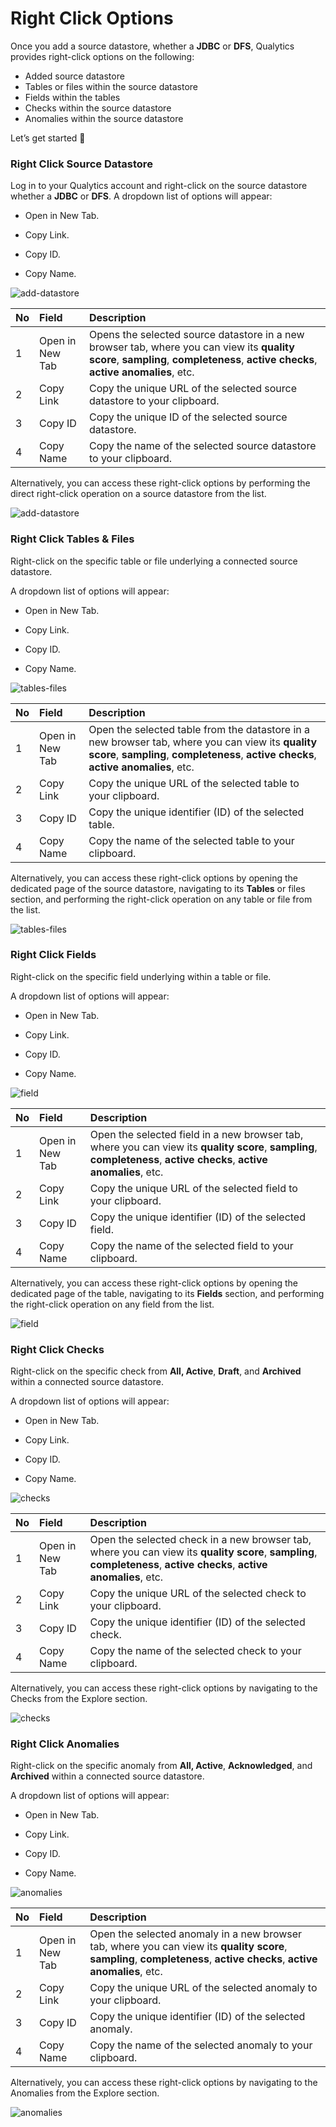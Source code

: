 # Right Click Options

Once you add a source datastore, whether a **JDBC** or **DFS**, Qualytics provides right-click options on the following:  

- Added source datastore
- Tables or files within the source datastore  
- Fields within the tables
- Checks within the source datastore  
- Anomalies within the source datastore  

Let’s get started 🚀

### Right Click Source Datastore

Log in to your Qualytics account and right-click on the source datastore whether a **JDBC** or **DFS**. A dropdown list of options will appear:

- Open in New Tab.

- Copy Link.

- Copy ID.

- Copy Name.

![add-datastore](../assets/right-click/source-light-1.png)

| No | Field | Description |
| :---- | :---- | :---- |
| 1 | Open in New Tab | Opens the selected source datastore in a new browser tab, where you can view its **quality score**, **sampling**, **completeness**, **active checks**, **active anomalies**, etc. |
| 2 | Copy Link | Copy the unique URL of the selected source datastore to your clipboard. |
| 3 | Copy ID | Copy the unique ID of the selected source datastore. |
| 4 | Copy Name | Copy the name of the selected source datastore to your clipboard. |

Alternatively, you can access these right-click options by performing the direct right-click operation on a source datastore from the list.

![add-datastore](../assets/right-click/source-light-2.png)

### Right Click Tables & Files

Right-click on the specific table or file underlying a connected source datastore.

A dropdown list of options will appear:

- Open in New Tab.

- Copy Link.

- Copy ID.

- Copy Name.

![tables-files](../assets/right-click/tables-files-light-3.png)

| No | Field | Description |
| :---- | :---- | :---- |
| 1 | Open in New Tab | Open the selected table from the datastore in a new browser tab, where you can view its **quality score**, **sampling**, **completeness**, **active checks**, **active anomalies**, etc.|
| 2 | Copy Link | Copy the unique URL of the selected table to your clipboard. |
| 3 | Copy ID | Copy the unique identifier (ID) of the selected table. |
| 4 | Copy Name | Copy the name of the selected table to your clipboard. |

Alternatively, you can access these right-click options by opening the dedicated page of the source datastore, navigating to its **Tables** or files section, and performing the right-click operation on any table or file from the list.

![tables-files](../assets/right-click/tables-files-light-4.png)

### Right Click Fields

Right-click on the specific field underlying within a table or file.

A dropdown list of options will appear:

- Open in New Tab.

- Copy Link.

- Copy ID.

- Copy Name.

![field](../assets/right-click/field-light-5.png)

| No | Field | Description |
| :---- | :---- | :---- |
| 1 | Open in New Tab | Open the selected field in a new browser tab, where you can view its **quality score**, **sampling**, **completeness**, **active checks**, **active anomalies**, etc.|
| 2 | Copy Link | Copy the unique URL of the selected field to your clipboard. |
| 3 | Copy ID | Copy the unique identifier (ID) of the selected field. |
| 4 | Copy Name | Copy the name of the selected field to your clipboard. |

Alternatively, you can access these right-click options by opening the dedicated page of the table, navigating to its **Fields** section, and performing the right-click operation on any field from the list.

![field](../assets/right-click/field-light-6.png)

### Right Click Checks

Right-click on the specific check from **All, Active**, **Draft**, and **Archived** within a connected source datastore.

A dropdown list of options will appear:

- Open in New Tab.

- Copy Link.

- Copy ID.

- Copy Name.

![checks](../assets/right-click/checks-light-7.png)

| No | Field | Description |
| :---- | :---- | :---- |
| 1 | Open in New Tab | Open the selected check in a new browser tab, where you can view its **quality score**, **sampling**, **completeness**, **active checks**, **active anomalies**, etc.|
| 2 | Copy Link | Copy the unique URL of the selected check to your clipboard. |
| 3 | Copy ID | Copy the unique identifier (ID) of the selected check. |
| 4 | Copy Name | Copy the name of the selected check to your clipboard. |

Alternatively, you can access these right-click options by navigating to the Checks from the Explore section.

![checks](../assets/right-click/checks-light-8.png)

### Right Click Anomalies

Right-click on the specific anomaly from **All, Active**, **Acknowledged**, and **Archived** within a connected source datastore.

A dropdown list of options will appear:

- Open in New Tab.

- Copy Link.

- Copy ID.

- Copy Name.

![anomalies](../assets/right-click/anomalies-light-9.png)

| No | Field | Description |
| :---- | :---- | :---- |
| 1 | Open in New Tab | Open the selected anomaly in a new browser tab, where you can view its **quality score**, **sampling**, **completeness**, **active checks**, **active anomalies**, etc.|
| 2 | Copy Link | Copy the unique URL of the selected anomaly to your clipboard. |
| 3 | Copy ID | Copy the unique identifier (ID) of the selected anomaly. |
| 4 | Copy Name | Copy the name of the selected anomaly to your clipboard. |

Alternatively, you can access these right-click options by navigating to the Anomalies from the Explore section.

![anomalies](../assets/right-click/anomalies-light-10.png)
